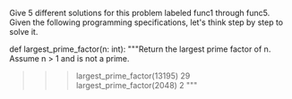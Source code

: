Give 5 different solutions for this problem labeled func1 through func5. Given the following programming specifications, let's think step by step to solve it.

def largest_prime_factor(n: int):
"""Return the largest prime factor of n. Assume n > 1 and is not a prime.
>>> largest_prime_factor(13195)
29
>>> largest_prime_factor(2048)
2
"""